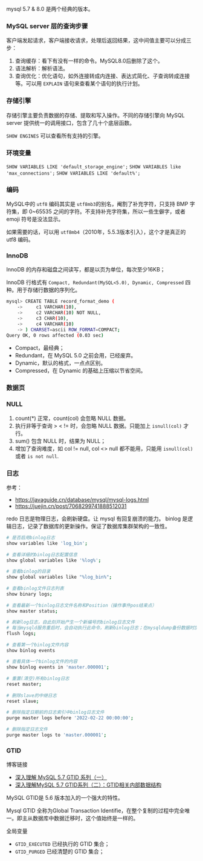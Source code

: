 
mysql 5.7 & 8.0 是两个经典的版本。

### MySQL server 层的查询步骤
客户端发起请求，客户端接收请求，处理后返回结果，这中间值主要可以分成三步：
1. 查询缓存：看下有没有一样的命令。MySQL8.0后删除了这个。
2. 语法解析：解析语法。
3. 查询优化：优化语句，如外连接转成内连接、表达式简化、子查询转成连接等。可以用 `EXPLAIN` 语句来查看某个语句的执行计划。

### 存储引擎
存储引擎主要负责数据的存储、提取和写入操作。不同的存储引擎向 MySQL server 提供统一的调用接口，包含了几十个底层函数。

`SHOW ENGINES` 可以查看所有支持的引擎。


### 环境变量
`SHOW VARIABLES LIKE 'default_storage_engine';`
`SHOW VARIABLES like 'max_connections';`
`SHOW VARIABLES LIKE 'default%';`

### 编码
MySQL中的 `utf8` 编码其实是 `utf8mb3`的别名，阉割了补充字符，只支持 BMP 字符集，即 0~65535 之间的字符。不支持补充字符集，所以一些生僻字，或者 emoji 符号是没法显示。

如果需要的话，可以用 `utf8mb4`（2010年，5.5.3版本引入），这个才是真正的 utf8 编码。

### InnoDB
InnoDB 的内存和磁盘之间读写，都是以页为单位，每次至少16KB；

InnoDB 行格式有 `Compact, Redundant(MySQL<5.0), Dynamic, Compressed` 四种。用于存储行数据的序列化。
```bash
mysql> CREATE TABLE record_format_demo (
    ->     c1 VARCHAR(10),
    ->     c2 VARCHAR(10) NOT NULL,
    ->     c3 CHAR(10),
    ->     c4 VARCHAR(10)
    -> ) CHARSET=ascii ROW_FORMAT=COMPACT;
Query OK, 0 rows affected (0.03 sec)
```

- Compact，最经典；
- Redundant，在 MySQL 5.0 之前会用，已经废弃。
- Dynamic，默认的格式，一点点区别。
- Compressed，在 Dynamic 的基础上压缩以节省空间。

### 数据页

### NULL
1. count(*) 正常，count(col) 会忽略 NULL 数据。
2. 执行非等于查询 > < != 时，会忽略 NULL 数据。只能加上 `isnull(col)` 才行。
3. sum() 包含 NULL 时，结果为 NULL；
4. 增加了查询难度，如 col != null, col <> null 都不能用，只能用 `isnull(col)` 或者 `is not null`.


### 日志
参考：
- https://javaguide.cn/database/mysql/mysql-logs.html
- https://juejin.cn/post/7068299741888512031

redo 日志是物理日志，会刷新硬盘。让 mysql 有回复崩溃的能力。
binlog 是逻辑日志，记录了数据库的更新操作。保证了数据库集群架构的一致性。

```bash
# 是否启用binlog日志
show variables like 'log_bin';
​
# 查看详细的binlog日志配置信息
show global variables like '%log%';
​
# 查看binlog的目录
show global variables like "%log_bin%";
​
# 查看binlog文件日志列表
show binary logs;
​
# 查看最新一个binlog日志文件名称和Position（操作事件pos结束点）
show master status;
​
# 刷新log日志，自此刻开始产生一个新编号的binlog日志文件
# 每当mysqld服务重启时，会自动执行此命令，刷新binlog日志；在mysqldump备份数据时加 -F 选项也会刷新binlog日志；
flush logs;
​
# 查看第一个binlog文件内容
show binlog events  
​
# 查看具体一个binlog文件的内容
show binlog events in 'master.000001';
​
# 重置(清空)所有binlog日志
reset master;
​
# 删除slave的中继日志
reset slave;
​
# 删除指定日期前的日志索引中binlog日志文件
purge master logs before '2022-02-22 00:00:00';
​
# 删除指定日志文件
purge master logs to 'master.000001';
```

### GTID
博客链接
- [深入理解 MySQL 5.7 GTID 系列（一）](https://cloud.tencent.com/developer/article/1395925)
- [深入理解MySQL 5.7 GTID系列（二）：GTID相关内部数据结构](https://cloud.tencent.com/developer/article/1396288)

MySQL GTID是 5.6 版本加入的一个强大的特性。

Mysql GTID 全称为Global Transaction Identifie，在整个复制的过程中完全唯一。即主从数据库中数据迁移时，这个值始终是一样的。

全局变量
- `GTID_EXECUTED` 已经执行的 GTID 集合；
- `GTID_PURGED` 已经清楚的 GTID 集合；

